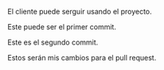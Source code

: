 El cliente puede serguir usando el proyecto.

Este puede ser el primer commit.

Este es el segundo commit.

Estos serán mis cambios para el pull request.
